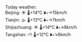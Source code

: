 Today weather:  
Beijing: ☀️ 🌡️+14°C 🌬️→15km/h  
Tianjin: 🌫  🌡️+13°C 🌬️→7km/h  
Shijiazhuang: ☀️ 🌡️+14°C 🌬️↘8km/h  
Tangshan: ⛅️  🌡️+12°C 🌬️↘8km/h  
